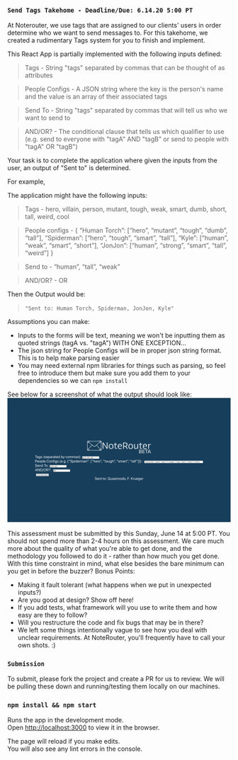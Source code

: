### `Send Tags Takehome - Deadline/Due: 6.14.20 5:00 PT` 

At Noterouter, we use tags that are assigned to our clients' users in order determine who we want to send messages to. For this takehome, we created a rudimentary Tags system for you to finish and implement.

This React App is partially implemented with the following inputs defined:

> Tags - String "tags" separated by commas that can be thought of as attributes

> People Configs - A JSON string where the key is the person's name and the value is an array of their associated tags 

> Send To - String "tags" separated by commas that will tell us who we want to send to

> AND/OR? - The conditional clause that tells us which qualifier to use (e.g. send to everyone with "tagA" AND "tagB" or send to people with "tagA" OR "tagB")

Your task is to complete the application where given the inputs from the user, an output of "Sent to" is determined.

For example,

The application might have the following inputs:

> Tags - hero, villain, person, mutant, tough, weak, smart, dumb, short, tall, weird, cool

> People configs - 
{
    “Human Torch”: [“hero”, “mutant”, “tough”, “dumb”, “tall”],
    “Spiderman”: [“hero”, “tough”, “smart”, “tall”],
    “Kyle”: [“human”, “weak”, “smart”, “short”],
    “JonJon”: [“human”, “strong”, “smart”, “tall”, “weird”]
} 

> Send to - “human”, “tall”, “weak”

> AND/OR? - OR

Then the Output would be: 
> `"Sent to: Human Torch, Spiderman, JonJon, Kyle"`



Assumptions you can make:
- Inputs to the forms will be text, meaning we won't be inputting them as quoted strings (tagA vs. "tagA") WITH ONE EXCEPTION...
- The json string for People Configs will be in proper json string format. This is to help make parsing easier
- You may need external npm libraries for things such as parsing, so feel free to introduce them but make sure you add them to your dependencies so we can `npm install`


See below for a screenshot of what the output should look like:
![Example](/images/example.png)


This assessment must be submitted by this Sunday, June 14 at 5:00 PT. You should not spend more than 2-4 hours on this assessment. We care much more about the quality of what you're able to get done, and the methodology you followed to do it - rather than how much you get done. With this time constraint in mind, what else besides the bare minimum can you get in before the buzzer?
Bonus Points:
- Making it fault tolerant (what happens when we put in unexpected inputs?)
- Are you good at design? Show off here!
- If you add tests, what framework will you use to write them and how easy are they to follow?
- Will you restructure the code and fix bugs that may be in there?
- We left some things intentionally vague to see how you deal with unclear requirements. At NoteRouter, you'll frequently have to call your own shots. :)

### `Submission`
To submit, please fork the project and create a PR for us to review. We will be pulling these down and running/testing them  locally on our machines.

### `npm install && npm start`

Runs the app in the development mode.<br>
Open [http://localhost:3000](http://localhost:3000) to view it in the browser.

The page will reload if you make edits.<br>
You will also see any lint errors in the console.
